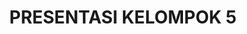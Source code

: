 ---
title: PRESENTASI KELOMPOK 5
permalink: /senitari/
redirect_to: https://docs.google.com/presentation/d/1rpRBuxBlxQ77lwHMRHwYqZRkPj6EzRfwTLn3X4xy75I/edit?usp=drivesdk
#visible: 1
#published: false
hidden: true
---
